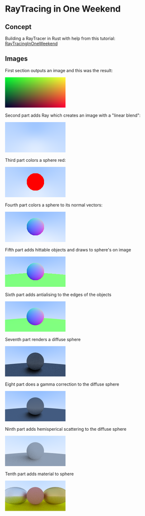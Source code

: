 # RayTracing in One Weekend

## Concept

Building a RayTracer in Rust with help from this tutorial: [RayTracingInOneWeekend](https://raytracing.github.io/books/RayTracingInOneWeekend.html)

## Images

First section outputs an image and this was the result:

![First image](/images/first_image.png)

Second part adds Ray which creates an image with a "linear blend":

![Second image](/images/second_image.png)

Third part colors a sphere red:

![Third image](/images/third_image.png)

Fourth part colors a sphere to its normal vectors:

![Fourth image](/images/fourth_image.png)

Fifth part adds hittable objects and draws to sphere's on image

![Fifth image](/images/fifth_image.png)

Sixth part adds antialising to the edges of the objects

![Sixth image](/images/sixth_image.png)

Seventh part renders a diffuse sphere

![Seventh image](/images/seventh_image.png)

Eight part does a gamma correction to the diffuse sphere

![Eight image](/images/eight_image.png)

Ninth part adds hemisperical scattering to the diffuse sphere

![Ninth image](/images/ninth_image.png)

Tenth part adds material to sphere

![Tenth image](/images/tenth_image.png)
